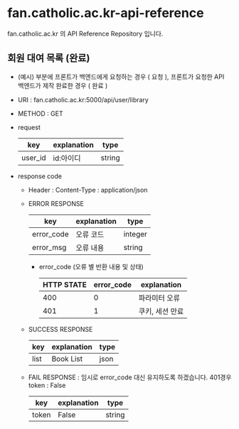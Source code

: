 # fan.catholic.ac.kr-api-reference
fan.catholic.ac.kr 의 API Reference Repository 입니다.

## 회원 대여 목록 (완료)
- (예시) 부분에 프론트가 백엔드에게 요청하는 경우 ( 요청 ), 프론트가 요청한 API 백엔드가 제작 완료한 경우 ( 완료 )
- URI : fan.catholic.ac.kr:5000/api/user/library
- METHOD : GET
- request

    | key | explanation | type |
    |--- |--- |--- |
    |user_id  | id:아이디    | string

- response code
    - Header :
        Content-Type : application/json
    - ERROR RESPONSE
    
        |    key   | explanation |   type  |
        | -------- | ----------- |-------- |
        |error_code| 오류 코드     | integer | 
        |error_msg | 오류 내용  | string  |
        
        - error_code (오류 별 반환 내용 및 상태)
        
            | HTTP STATE | error_code | explanation |
            |----------- | ---------- | ----------- |
            | 400 |0| 파라미터 오류 | 상세 내용은 error_msg 참고 |
            | 401 |1| 쿠키, 세션 만료 | 쿠키, 세셔 만료 혹은 존재 X |
    
    - SUCCESS RESPONSE
    
        | key | explanation | type |
        |--- |--- |--- |
        | list | Book List | json |
        
    - FAIL RESPONSE : 임시로 error_code 대신 유지하도록 하겠습니다. 401경우 token : False 
    
        | key | explanation | type |
        |--- |--- |--- |
        | token | False | string |

